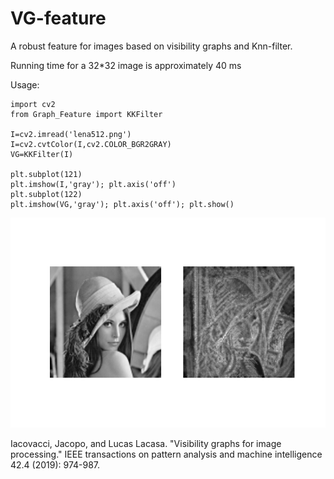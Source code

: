 # VG-feature
A robust feature for images based on visibility graphs and Knn-filter.

Running time for a 32*32 image is approximately 40 ms

Usage:

```
import cv2
from Graph_Feature import KKFilter

I=cv2.imread('lena512.png')
I=cv2.cvtColor(I,cv2.COLOR_BGR2GRAY)
VG=KKFilter(I)

plt.subplot(121)
plt.imshow(I,'gray'); plt.axis('off')
plt.subplot(122)
plt.imshow(VG,'gray'); plt.axis('off'); plt.show()
```

![plot](feature.png)




Iacovacci, Jacopo, and Lucas Lacasa. "Visibility graphs for image processing." IEEE transactions on pattern analysis and machine intelligence 42.4 (2019): 974-987.
